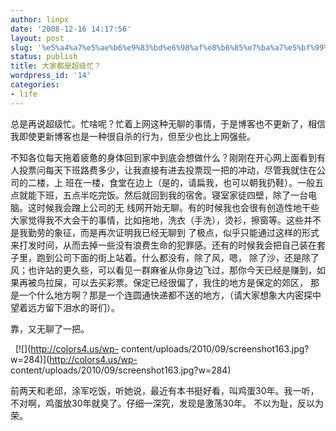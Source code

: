 ```yaml
---
author: linpx
date: '2008-12-16 14:17:56'
layout: post
slug: '%e5%a4%a7%e5%ae%b6%e9%83%bd%e6%98%af%e8%b6%85%e7%ba%a7%e5%bf%99%ef%bc%9f'
status: publish
title: 大家都是超级忙？
wordpress_id: '14'
categories:
- life
---
```


总是再说超级忙。忙啥呢？忙着上网这种无聊的事情，于是博客也不更新了，相信我即使更新博客也是一种很自杀的行为，但至少也比上网强些。


不知各位每天拖着疲惫的身体回到家中到底会想做什么？刚刚在开心网上面看到有人投票问每天下班路费多少，让我直接有进去投票现一把的冲动，尽管我就住在公司的二楼，上
班在一楼，食堂在边上（是的，请扁我，也可以朝我扔鞋）。一般五点就能下班，五点半吃完饭。然后就回到我的宿舍。寝室家徒四壁，除了一台电脑。这时候我会蹭上公司的无
线网开始无聊。有的时候我也会很有创造性地干些大家觉得我不大会干的事情，比如拖地，洗衣（手洗），烫衫，擦窗等。这些并不是我勤劳的象征，而是再次证明我已经无聊到
了极点，似乎只能通过这样的形式来打发时间，从而去掉一些没有浪费生命的犯罪感。还有的时候我会把自己装在套子里，跑到公司下面的街上站着。什么都没有，除了风，嗯，
除了沙，还是除了风；也许站的更久些，可以看见一群麻雀从你身边飞过，那你今天已经是赚到，如果再被鸟拉屎，可以去买彩票。保定已经很偏了，我住的地方是保定的郊区，
那是一个什么地方啊？那是一个连圆通快递都不送的地方，（请大家想象大内密探中望着远方留下泪水的哥们）。


靠，又无聊了一把。

  [![](http://colors4.us/wp-
content/uploads/2010/09/screenshot163.jpg?w=284)](http://colors4.us/wp-
content/uploads/2010/09/screenshot163.jpg?w=284)

前两天和老邱，涂军吃饭，听她说，最近有本书挺好看，叫鸡蛋30年。我一听，不对啊，鸡蛋放30年就臭了。仔细一深究，发现是激荡30年。 不以为耻，反以为荣。

